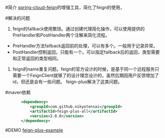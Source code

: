 #简介
[spring-cloud-feign](https://github.com/spring-cloud/spring-cloud-openfeign)的增强工具，简化了feign的使用，

#解决的问题
1. feign的fallback使用繁琐。通过创建代理简化操作，可以使用提供的PreHandler和PostHandler两个注解来简化流程。
- PreHandler方法fallback返回前的处理，可以有多个。一般用于记录异常。
- PostHandler控制返回，只能有一个。可以指定fallback后的返回，类型需要和正常返回的类型相同。
1. feign的name重复问题。feign的官方设计的时候，是基于同一个远程服务只需要一个FeignClient就够了的设计理念设计的，虽然后期因用户反馈增加了id，但还是会有一些问题。
feign-plus解决了这类问题。

#maven依赖
 ```xml
        <dependency>
            <groupId>com.github.nikyotensai</groupId>
            <artifactId>feign-plus-all</artifactId>
            <version>2.0.0</version>
        </dependency>
``` 

#DEMO
[feign-plus-example](https://github.com/nikyotensai/feign-plus-example)